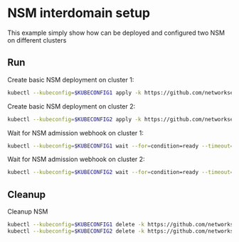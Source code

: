# NSM interdomain setup


This example simply show how can be deployed and configured two NSM on different clusters

## Run

Create basic NSM deployment on cluster 1:

```bash
kubectl --kubeconfig=$KUBECONFIG1 apply -k https://github.com/networkservicemesh/deployments-k8s/examples/interdomain/nsm/cluster1?ref=af918dab3bd9ae9d65e3ad48d1dda7f49417678d
```

Create basic NSM deployment on cluster 2:

```bash
kubectl --kubeconfig=$KUBECONFIG2 apply -k https://github.com/networkservicemesh/deployments-k8s/examples/interdomain/nsm/cluster2?ref=af918dab3bd9ae9d65e3ad48d1dda7f49417678d
```

Wait for NSM admission webhook on cluster 1:

```bash
kubectl --kubeconfig=$KUBECONFIG1 wait --for=condition=ready --timeout=1m pod -n nsm-system -l app=admission-webhook-k8s
```

Wait for NSM admission webhook on cluster 2:

```bash
kubectl --kubeconfig=$KUBECONFIG2 wait --for=condition=ready --timeout=1m pod -n nsm-system -l app=admission-webhook-k8s
```

## Cleanup

Cleanup NSM
```bash
kubectl --kubeconfig=$KUBECONFIG1 delete -k https://github.com/networkservicemesh/deployments-k8s/examples/interdomain/nsm/cluster1?ref=af918dab3bd9ae9d65e3ad48d1dda7f49417678d
kubectl --kubeconfig=$KUBECONFIG2 delete -k https://github.com/networkservicemesh/deployments-k8s/examples/interdomain/nsm/cluster2?ref=af918dab3bd9ae9d65e3ad48d1dda7f49417678d
```
